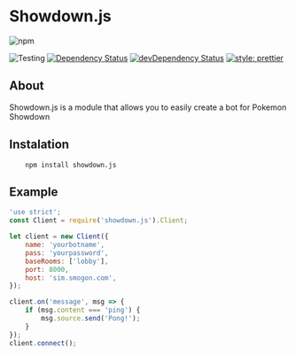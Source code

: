 # Showdown.js

![npm](https://nodei.co/npm/showdown.js.png?downloads=true&stars=true)

![Testing](https://github.com/villager/showdown.js/workflows/Testing/badge.svg)
[![Dependency Status](https://david-dm.org/villager/showdown.js.svg)](https://david-dm.org/villager/showdown.js)
[![devDependency Status](https://david-dm.org/villager/showdown.js/dev-status.svg)](https://david-dm.org/villager/showdown.js?type=dev)
[![style: prettier](https://img.shields.io/badge/style-prettier-ff69b4)](https://github.com/prettier/prettier)

## About

Showdown.js is a module that allows you to easily create a bot for Pokemon Showdown

## Instalation

```
    npm install showdown.js
```

## Example

```js
'use strict';
const Client = require('showdown.js').Client;

let client = new Client({
	name: 'yourbotname',
	pass: 'yourpassword',
	baseRooms: ['lobby'],
	port: 8000,
	host: 'sim.smogon.com',
});

client.on('message', msg => {
	if (msg.content === 'ping') {
		msg.source.send('Pong!');
	}
});
client.connect();
```